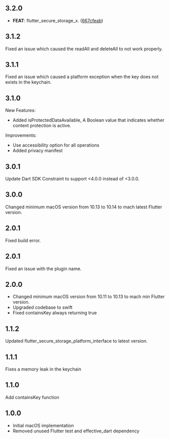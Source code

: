 ## 3.2.0

 - **FEAT**: flutter_secure_storage_x. ([667cfeab](https://github.com/koji-1009/flutter_secure_storage/commit/667cfeab1a8c80c26cf9e31da37e5c98a22d5e39))

## 3.1.2
Fixed an issue which caused the readAll and deleteAll to not work properly.

## 3.1.1
Fixed an issue which caused a platform exception when the key does not exists in the keychain.

## 3.1.0
New Features:
* Added isProtectedDataAvailable, A Boolean value that indicates whether content protection is active.

Improvements:
* Use accessibility option for all operations
* Added privacy manifest

## 3.0.1
Update Dart SDK Constraint to support <4.0.0 instead of <3.0.0.

## 3.0.0
Changed minimum macOS version from 10.13 to 10.14 to mach latest Flutter version.

## 2.0.1
Fixed build error.

## 2.0.1
Fixed an issue with the plugin name.

## 2.0.0
- Changed minimum macOS version from 10.11 to 10.13 to mach min Flutter version.
- Upgraded codebase to swift
- Fixed containsKey always returning true

## 1.1.2
Updated flutter_secure_storage_platform_interface to latest version.

## 1.1.1
Fixes a memory leak in the keychain

## 1.1.0
Add containsKey function

## 1.0.0
- Initial macOS implementation
- Removed unused Flutter test and effective_dart dependency